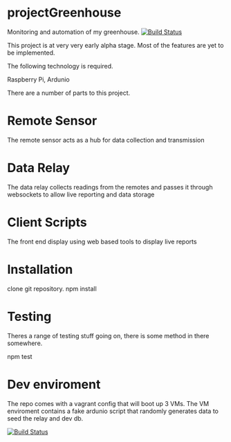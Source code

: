 projectGreenhouse
=================

Monitoring and automation of my greenhouse. [![Build Status](https://travis-ci.org/axshaw/projectGreenhouse.png)](https://travis-ci.org/axshaw/projectGreenhouse)

This project is at very very early alpha stage. Most of the features are yet to be implemented.


The following technology is required.

Raspberry Pi,
Ardunio


There are a number of parts to this project.

Remote Sensor
=============
The remote sensor acts as a hub for data collection and transmission

Data Relay
==========
The data relay collects readings from the remotes and passes it through
websockets to allow live reporting and data storage

Client Scripts
==============
The front end display using web based tools to display live reports


Installation
==============

clone git repository.
npm install

Testing
========

Theres a range of testing stuff going on, there is some method in there somewhere.

npm test


Dev enviroment
==============

The repo comes with a vagrant config that will boot up 3 VMs. The VM enviroment contains a fake ardunio script that randomly generates data to seed the relay and dev db. 

[![Build Status](https://travis-ci.org/axshaw/projectGreenhouse.png)](https://travis-ci.org/axshaw/projectGreenhouse)